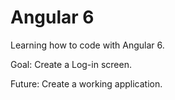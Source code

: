 # Angular 6
Learning how to code with Angular 6.

Goal: Create a Log-in screen.

Future: Create a working application.

